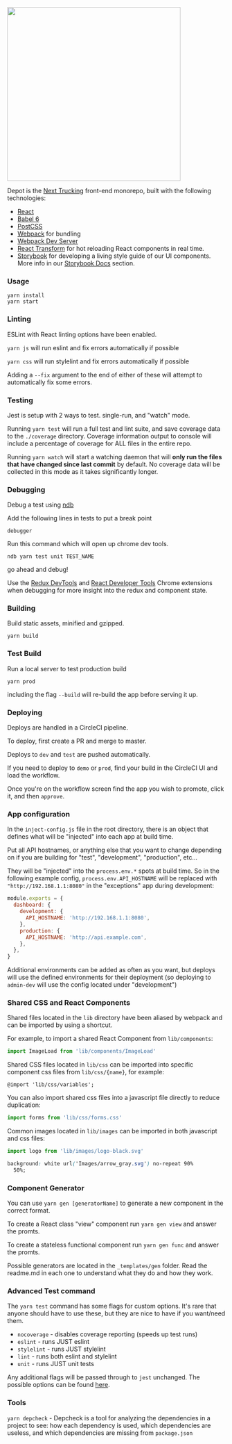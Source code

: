 <img src="/src/lib/images/depot-logo.svg?sanitize=true" width="400">

Depot is the [Next Trucking](http://www.nexttrucking.com) front-end monorepo, built with the following technologies:

- [React](https://github.com/facebook/react)
- [Babel 6](http://babeljs.io)
- [PostCSS](https://preset-env.cssdb.org/features)
- [Webpack](http://webpack.github.io) for bundling
- [Webpack Dev Server](https://webpack.js.org/configuration/dev-server/)
- [React Transform](https://github.com/gaearon/react-transform-hmr) for hot reloading React components in real time.
- [Storybook](https://storybook.js.org/) for developing a living style guide of our UI components. More info in our [Storybook Docs](docs/Storybook.md) section.

### Usage

```
yarn install
yarn start
```

### Linting

ESLint with React linting options have been enabled.

`yarn js` will run eslint and fix errors automatically if possible

`yarn css` will run stylelint and fix errors automatically if possible

Adding a `--fix` argument to the end of either of these will attempt to automatically fix some errors.

### Testing

Jest is setup with 2 ways to test. single-run, and "watch" mode.

Running `yarn test` will run a full test and lint suite, and save coverage data to the `./coverage` directory. Coverage information output to console will include a percentage of coverage for ALL files in the entire repo.

Running `yarn watch` will start a watching daemon that will **only run the files that have changed since last commit** by default. No coverage data will be collected in this mode as it takes significantly longer.

### Debugging

Debug a test using [ndb](https://github.com/GoogleChromeLabs/ndb)

Add the following lines in tests to put a break point

```
debugger
```

Run this command which will open up chrome dev tools.

```
ndb yarn test unit TEST_NAME
```

go ahead and debug!

Use the [Redux DevTools](https://chrome.google.com/webstore/detail/redux-devtools/lmhkpmbekcpmknklioeibfkpmmfibljd?hl=en) and [React Developer Tools](https://chrome.google.com/webstore/detail/react-developer-tools/fmkadmapgofadopljbjfkapdkoienihi?hl=en) Chrome extensions when debugging for more insight into the redux and component state.

### Building

Build static assets, minified and gzipped.

```
yarn build
```

### Test Build

Run a local server to test production build

```
yarn prod
```

including the flag `--build` will re-build the app before serving it up.

### Deploying

Deploys are handled in a CircleCI pipeline.

To deploy, first create a PR and merge to master.

Deploys to `dev` and `test` are pushed automatically.

If you need to deploy to `demo` or `prod`, find your build in the CircleCI UI and load the workflow.

Once you're on the workflow screen find the app you wish to promote, click it, and then `approve`.

### App configuration

In the `inject-config.js` file in the root directory, there is an object that defines what will be "injected" into each app at build time.

Put all API hostnames, or anything else that you want to change depending on if you are building for "test", "development", "production", etc...

They will be "injected" into the `process.env.*` spots at build time. So in the following example config, `process.env.API_HOSTNAME` will be replaced with `"http://192.168.1.1:8080"` in the "exceptions" app during development:

```javascript
module.exports = {
  dashboard: {
    development: {
      API_HOSTNAME: 'http://192.168.1.1:8080',
    },
    production: {
      API_HOSTNAME: 'http://api.example.com',
    },
  },
}
```

Additional environments can be added as often as you want, but deploys will use the defined environments for their deployment (so deploying to `admin-dev` will use the config located under "development")

### Shared CSS and React Components

Shared files located in the `lib` directory have been aliased by webpack and can be imported by using a shortcut.

For example, to import a shared React Component from `lib/components`:

```javascript
import ImageLoad from 'lib/components/ImageLoad'
```

Shared CSS files located in `lib/css` can be imported into specific component css files from `lib/css/{name}`, for example:

```
@import 'lib/css/variables';
```

You can also import shared css files into a javascript file directly to reduce duplication:

```javascript
import forms from 'lib/css/forms.css'
```

Common images located in `lib/images` can be imported in both javascript and css files:

```javascript
import logo from 'lib/images/logo-black.svg'
```

```css
background: white url('Images/arrow_gray.svg') no-repeat 90%
  50%;
```

### Component Generator

You can use `yarn gen [generatorName]` to generate a new component in the correct format.

To create a React class "view" component run `yarn gen view` and answer the promts.

To create a stateless functional component run `yarn gen func` and answer the promts.

Possible generators are located in the `_templates/gen` folder. Read the readme.md in each one to understand what they do and how they work.

### Advanced Test command

The `yarn test` command has some flags for custom options. It's rare that anyone should have to use these, but they are nice to have if you want/need them.

- `nocoverage` - disables coverage reporting (speeds up test runs)
- `eslint` - runs JUST eslint
- `stylelint` - runs JUST stylelint
- `lint` - runs both eslint and stylelint
- `unit` - runs JUST unit tests

Any additional flags will be passed through to `jest` unchanged. The possible options can be found [here](https://jestjs.io/docs/en/cli).

### Tools

`yarn depcheck` - Depcheck is a tool for analyzing the dependencies in a project to see: how each dependency is used, which dependencies are useless, and which dependencies are missing from `package.json`
